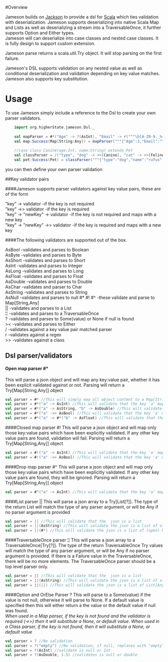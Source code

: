 #Overview

Jameson builds on [Jackson][] to provide a dsl for [Scala][] which ties validation with 
deserialization.  Jameson supports deserializing into native Scala Map and Lists as
well as deserializing a stream into a TraversableOnce, it further supports Option and Either types.  
Jameson will can deserialize into case classes and nested case classes. It is fully design to support 
custom extension.

Jameson parse returns a scala.util.Try object.  It will stop parsing on the first failure.

Jameson's DSL supports validation on any nested value as well as conditional deserialization 
and validation depending on key value matches. Jameson also supports key substitution.

# Usage

To use Jameson simply include a reference to the Dsl to create your own parser validators.

```scala
    import org.higherState.jameson.Dsl._
    
    val mapParser = #*("Age" -> ?(AsInt), "Email" -> r("""\b[A-Z0-9._%+-]+@[A-Z0-9.-]+\.[A-Z]{2,4}\b"""), "Name" -> "First Name" -> AsString)    
    val map:Success(Map[String:Any]) = mapParser("""{"Age":3,"Email":"test@jameson.com","Name":"John"}""")
    
    //case class Canine(age:Int, name:String) extends Pet
    val classParser = /("type", "dog" -> >>[Canine], "cat" -> >>[Feline])
    val pet:Success(Pet) = classParser("""{"type":"dog","name":"rufus","age":3}""")
```

you can then define your own parser validation

##Key validator pairs

####Jameson supports parser validators against key value pairs, these are of the form  

"key" -> validator  			-if the key is not required  
"key" ->> validator 			-if the key is required  
"key" -> "newKey" -> validator	-if the key is not required and maps with a new key  
"key" -> "newKey" ->> validator	-if the key is required and maps with a new key  

####The following validators are supported out of the box.  
  
AsBool      -validates and parses to Boolean  
AsByte      -validates and parses to Byte  
AsShort     -validates and parses to Short  
AsInt		-validates and parses to Integer  
AsLong		-validates and parses to Long  
AsFloat		-validates and parses to Float  
AsDouble	-validates and parses to Double  
AsChar		-validates and parser to Char  
AsString	-validates and parses to String  
AsNull		-validates and parses to null 
\#* \#! \#^	-these validate and parse to Map[String,Any]  
||			-validates and parses to a List  
¦¦			-validates and parses to a TraversableOnce  
?			-validates and parses to Some(value) or None if null is found  
\><			-validates and parses to Either  
/			-validates against a key value pair matched parser  
r           -validates against a regex  
\>>          -validates against a class  

## Dsl parser/validators

#### Open map parser  \#*  
This will parse a json object and will map any key:value pair, whether it has been 
explicit validated against or not.  Parsing will return a Try[Map[String,Any]] object

```scala
val parser = #* //This will simply map all object content to a Map[String,Any]
val parser = #*("a" -> AsInt) //This will validate that the key 'a' maps to an Integer
val parser = #*("a" -> AsString, "b" -> AsDouble) //This will validate that the key 'a' maps to a String and the key 'b' maps to a double 
val parser = #*("a" ->> AsBool) //This will validate that the key 'a' maps to a Boolean and that 'a' is required
val parser = #*("a" -> #*("b" -> AsFloat) //This will validate that the key 'a' maps to a map which if it has the key 'b' will map to a float 
```

####Closed map parser \#!
This will parse a json object and will map only those key:value pairs which have been explicitly validated.
If any other key value pairs are found, validation will fail.  Parsing will return a Try[Map[String,Any]] object

```scala
val parser = #!("a" -> AsInt) //This will validate that the key 'a' maps to an Integer and there are no other keys, a is not required
val parser = #!("a" ->> AsBool) //This will validate that the key 'a' maps to a Boolean, there are no other keys and that 'a' is required
```

####Drop map parser \#^
This will parse a json object and will map only those key:value pairs which have been explicitly validated.
If any other key value pairs are found, they will be ignored.  Parsing will return a Try[Map[String,Any]] object

```scala
val parser = #^("a" -> AsInt) //This will validate that the key 'a' maps to an Integer, a is not required
```

####List parser ||
This will parse a json array to a Try[List[?]].  The type of the return List will match the type of any parser argument, 
or will be Any if no parser argument is provided

```scala
val parser = || //This will validate that the  json is a list
val parser = ||(AsString) //This will validate the json is a list of strings 
val parser = ||(#*) //This will validate the json is a list of (open) Maps
```

####TraversableOnce parser ¦¦
This will parse a json array to a TraversableOnce[Try[?]].  The type of the return TraversableOnce Try values will match the type of any parser argument, 
or will be Any if no parser argument is provided.  If there is a Failure value in the TraversableOnce, there will be no
more elements.  The TraversableOnce parser should be a top level parser only.

```scala
val parser = ¦¦ //This will validate that the  json is a list
val parser = ¦¦(AsString) //This will validate the json is a list of strings 
val parser = ¦¦(||) //This will validate the json is a list of List[Any]
```

####Option and OrElse Parser ?
This will parse to a Some(value) if the value is not null, otherwise it will parse to None.  If a default value is specified
then this will either return a the value or the default value if null was found.  
*When used in a Map parser, if the key is not found and the validator is required (->>) then it will substitute a None, or default value.*
*When used in a Class parser, if the key is not found, then it will substitute a None, or default value*

```scala
val parser = ? //No validation
val parser = ?("empty") //No validation, if null, replaces with "empty"
val parser = ?(AsInt) //validate is null or Int
val parser = ?(AsDouble, 1.5) //validates is null or double
```


[Jackson]: http://jackson.codehaus.org/
[Scala]: http://www.scala-lang.org/
